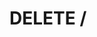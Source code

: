 # DELETE /

<api-endpoint openapi-path="../../../cat-php-api_openapi.json" method="DELETE" endpoint="/"/>
